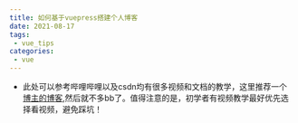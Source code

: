 ```yaml
---
title: 如何基于vuepress搭建个人博客
date: 2021-08-17
tags:
 - vue_tips
categories:
 - vue
---
```


- 此处可以参考哔哩哔哩以及csdn均有很多视频和文档的教学，这里推荐一个[博主的博客](www.zhangyunchen.cc/),然后就不多bb了。值得注意的是，初学者有视频教学最好优先选择看视频，避免踩坑！